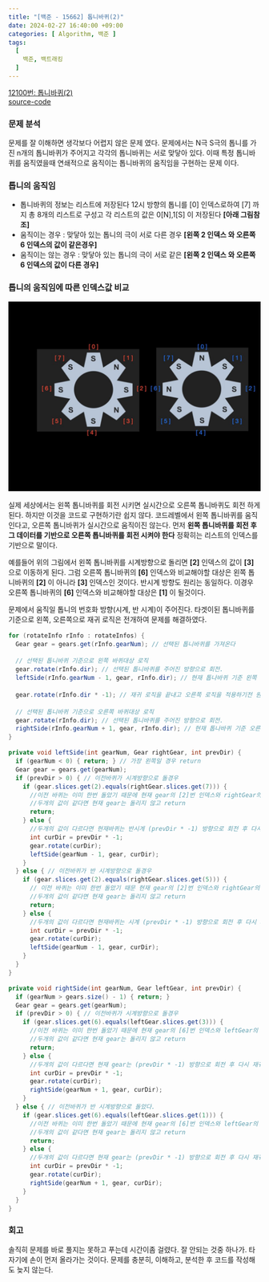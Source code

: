 ```yaml
---
title: "[백준 - 15662] 톱니바퀴(2)"
date: 2024-02-27 16:40:00 +09:00
categories: [ Algorithm, 백준 ]
tags:
  [
    백준, 백트래킹
  ]
---
```


[12100번: 톱니바퀴(2)](https://www.acmicpc.net/problem/15662) 
<br>
[source-code](https://github.com/lyg0114/algo-study/blob/master/src/main/java/baekjoon/page5/Question15662.java)

### 문제 분석
문제를 잘 이해하면 생각보다 어렵지 않은 문제 였다.
문제에서는 N극 S극의 톱니를 가진 n개의 톱니바퀴가 주어지고 각각의 톱니바퀴는 서로 맞닿아 있다. 이때 특정 톱니바퀴를 움직였을때 연쇄적으로 움직이는 톱니바퀴의 움직임을 구현하는 문제 이다.

### 톱니의 움직임
* 톱니바퀴의 정보는 리스트에 저장된다 12시 방향의 톱니를 [0] 인덱스로하여 [7] 까지 총 8개의 리스트로 구성고 각 리스트의 값은 0[N],1[S] 이 저장된다 **[아래 그림참조]**
* 움직이는 경우     :  맞닿아 있는 톱니의 극이 서로 다른 경우 **[왼쪽 2 인덱스 와 오른쪽 6 인덱스의 값이 같은경우]**
* 움직이는 않는 경우 :  맞닿아 있는 톱니의 극이 서로 같은 **[왼쪽 2 인덱스 와 오른쪽 6 인덱스의 값이 다른 경우]**


### 톱니의 움직임에 따른 인덱스값 비교
![tob-ni.jpg](/assets/img/tob-ni-move.jpg)

실제 세상에서는 왼쪽 톱니바퀴를 회전 시키면 실시간으로 오른쪽 톱니바퀴도 회전 하게 된다. 하지만 이것을 코드로 구현하기란 쉽지 않다.
코드레벨에서 왼쪽 톱니바퀴를 움직인다고, 오른쪽 톱니바퀴가 실시간으로 움직이진 않는다. 
먼저 **왼쪽 톱니바퀴를 회전 후 그 데이터를 기반으로 오른쪽 톱니바퀴를 회전 시켜야 한다** 정확히는 리스트의 인덱스를 기반으로 말이다. 

예를들어 위의 그림에서 왼쪽 톱니바퀴를 시계방향으로 돌리면 **[2]** 인덱스의 값이 **[3]** 으로 이동하게 된다. 
그럼 오른쪽 톱니바퀴의 **[6]** 인덱스와 비교해야할 대상은 왼쪽 톱니바퀴의 **[2]** 이 아니라 **[3]** 인덱스인 것이다.
반시계 방향도 원리는 동일하다. 이경우 오른쪽 톱니바퀴의 **[6]** 인덱스와 비교해야할 대상은 **[1]** 이 될것이다.



문제에서 움직일 톱니의 번호화 방향(시계, 반 시계)이 주어진다. 타겟이된 톱니바퀴를 기준으로 왼쪽, 오른쪽으로 재귀 로직은 전개하여 문제를 해결하였다.

```java
for (rotateInfo rInfo : rotateInfos) {
  Gear gear = gears.get(rInfo.gearNum); // 선택된 톱니바퀴를 가져온다
  
  // 선택된 톱니바퀴 기준으로 왼쪽 바퀴대상 로직
  gear.rotate(rInfo.dir); // 선택된 톱니바퀴를 주어진 방향으로 회전.
  leftSide(rInfo.gearNum - 1, gear, rInfo.dir); // 현재 톱나바퀴 기준 왼쪽 톱니바퀴로 이동.
  
  gear.rotate(rInfo.dir * -1); // 재귀 로직을 끝내고 오른쪽 로직을 적용하기전 원복시키는 로직
  
  // 선택된 톱니바퀴 기준으로 오른쪽 바퀴대상 로직
  gear.rotate(rInfo.dir); // 선택된 톱니바퀴를 주어진 방향으로 회전.
  rightSide(rInfo.gearNum + 1, gear, rInfo.dir); // 현재 톱나바퀴 기준 오른쪽 톱니바퀴로 이동.
}
```

```java
private void leftSide(int gearNum, Gear rightGear, int prevDir) {
  if (gearNum < 0) { return; } // 가장 왼쪽일 경우 return
  Gear gear = gears.get(gearNum);
  if (prevDir > 0) { // 이전바퀴가 시계방향으로 돌경우
    if (gear.slices.get(2).equals(rightGear.slices.get(7))) {
      //이전 바퀴는 이미 한번 돌았기 때문에 현재 gear의 [2]번 인덱스와 rightGear의 [7]번 인덱스를 비교
      //두개의 값이 같다면 현재 gear는 돌리지 않고 return
      return;
    } else {
      //두개의 값이 다르다면 현재바퀴는 반시계 (prevDir * -1) 방향으로 회전 후 다시 재귀 호출
      int curDir = prevDir * -1;
      gear.rotate(curDir);
      leftSide(gearNum - 1, gear, curDir);
    }
  } else { // 이전바퀴가 반 시계방향으로 돌경우
    if (gear.slices.get(2).equals(rightGear.slices.get(5))) {
      // 이전 바퀴는 이미 한번 돌았기 때문 현재 gear의 [2]번 인덱스와 rightGear의 [5]번 인덱스를 비교
      //두개의 값이 같다면 현재 gear는 돌리지 않고 return
      return;
    } else {
      //두개의 값이 다르다면 현재바퀴는 시계 (prevDir * -1) 방향으로 회전 후 다시 재귀 호출
      int curDir = prevDir * -1;
      gear.rotate(curDir);
      leftSide(gearNum - 1, gear, curDir);
    }
  }
}
```


```java
private void rightSide(int gearNum, Gear leftGear, int prevDir) {
  if (gearNum > gears.size() - 1) { return; }
  Gear gear = gears.get(gearNum);
  if (prevDir > 0) { // 이전바퀴가 시계방향으로 돌경우
    if (gear.slices.get(6).equals(leftGear.slices.get(3))) {
      //이전 바퀴는 이미 한번 돌았기 때문에 현재 gear의 [6]번 인덱스와 leftGear의 [3]번 인덱스를 비교
      //두개의 값이 같다면 현재 gear는 돌리지 않고 return
      return;
    } else {
      //두개의 값이 다르다면 현재 gear는 (prevDir * -1) 방향으로 회전 후 다시 재귀 호출
      int curDir = prevDir * -1;
      gear.rotate(curDir);
      rightSide(gearNum + 1, gear, curDir);
    }
  } else { // 이전바퀴가 반 시계방향으로 돌았다.
    if (gear.slices.get(6).equals(leftGear.slices.get(1))) {
      //이전 바퀴는 이미 한번 돌았기 때문에 현재 gear의 [6]번 인덱스와 leftGear의 [1]번 인덱스를 비교
      //두개의 값이 같다면 현재 gear는 돌리지 않고 return
      return;
    } else {
      //두개의 값이 다르다면 현재 gear는 (prevDir * -1) 방향으로 회전 후 다시 재귀 호출
      int curDir = prevDir * -1;
      gear.rotate(curDir);
      rightSide(gearNum + 1, gear, curDir);
    }
  }
}
```

### 회고
솔직히 문제를 바로 풀지는 못하고 푸는데 시간이좀 걸렸다. 잘 안되는 것중 하나가. 타자기에 손이 먼저 올라가는 것이다.
문제를 충분히, 이해하고, 분석한 후 코드를 작성해도 늦지 않는다.




